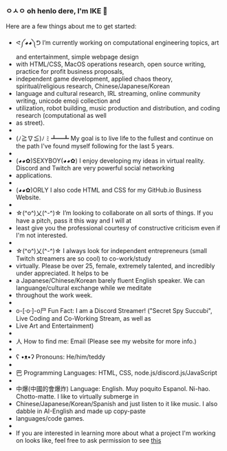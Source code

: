 ### ㅇㅅㅇ oh henlo dere, I'm IKE 👋

Here are a few things about me to get started:

- ᕙ༼◕◕༽ᕤ I’m currently working on computational engineering topics, art and entertainment, simple webpage design 
- with HTML/CSS, MacOS operations research, open source writing, practice for profit business proposals, 
- independent game development, applied chaos theory, spiritual/religious research, Chinese/Japanese/Korean 
- language and cultural research, IRL streaming, online community writing, unicode emoji collection and 
- utilization, robot building, music production and distribution, and coding research (computational as well 
- as street).
- 
- (ﾉ≧∇≦)ﾉ ﾐ ┻━┻ My goal is to live life to the fullest and continue on the path I've found myself following for the last 5 years.
- 
- (◕◕✿)SEXYBOY(◕◕✿) I enjoy developing my ideas in virtual reality. Discord and Twitch are very powerful social networking 
- applications.
- 
- (◕◕✿)ORLY I also code HTML and CSS for my GitHub.io Business Website.
- 
- ☆(^o^)乂(^-^)☆ I’m looking to collaborate on all sorts of things. If you have a pitch, pass it this way and I will at 
- least give you the professional courtesy of constructive criticism even if I'm not interested.
- 
- ☆(^o^)乂(^-^)☆ I always look for independent entrepreneurs (small Twitch streamers are so cool) to co-work/study 
- virtually. Please be over 25, female, extremely talented, and incredibly under appreciated. It helps to be 
- a Japanese/Chinese/Korean barely fluent English speaker. We can languange/cultural exchange while we meditate 
- throughout the work week.
- 
- o-[·o·]-o尸 Fun Fact: I am a Discord Streamer! ("Secret Spy Succubi", Live Coding and Co-Working Stream, as well as 
- Live Art and Entertainment) 
- 
- 人 How to find me: Email (Please see my website for more info.)
- 
- ʕ •ᴥ•ʔ Pronouns: He/him/teddy
- 
- 巴 Programming Languages: HTML, CSS, node.js/discord.js/JavaScript
- 
- 中爆(中國的會爆炸) Language: English. Muy poquito Espanol. Ni-hao. Chotto-matte. I like to virtually submerge in 
- Chinese/Japanese/Korean/Spanish and just listen to it like music. I also dabble in AI-English and made up copy-paste
- languages/code games.
-
- If you are interested in learning more about what a project I'm working on looks like, feel free to ask permission to see [this](https://github.com/saisonxiang/gee3wee/tree/⊂(◉‿◉)つ)
